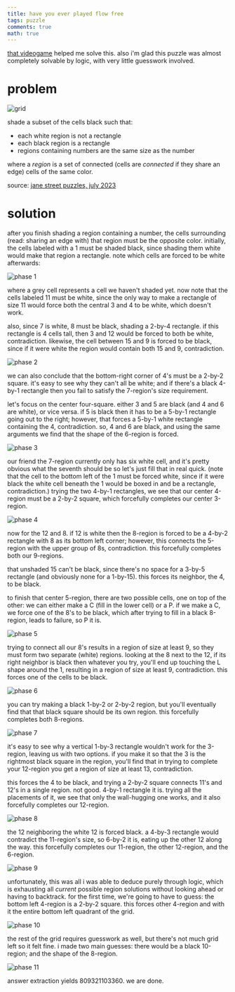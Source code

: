 ```yaml
---
title: have you ever played flow free
tags: puzzle
comments: true
math: true
---
```


[that videogame](https://en.wikipedia.org/wiki/Flow_Free) helped me solve this. also i'm glad this puzzle was almost completely solvable by logic, with very little guesswork involved.

<!--more-->

# problem

![grid](/assets/img/js%2007.23%20choco%20banana.png)

shade a subset of the cells black such that: 

* each white region is not a rectangle
* each black region is a rectangle
* regions containing numbers are the same size as the number

where a *region* is a set of connected (cells are *connected* if they share an edge) cells of the same color. 

source: [jane street puzzles, july 2023](https://www.janestreet.com/puzzles/choco-banana-index/)

# solution

after you finish shading a region containing a number, the cells surrounding (read: sharing an edge with) that region must be the opposite color. initially, the cells labeled with a 1 must be shaded black, since shading them white would make that region a rectangle. note which cells are forced to be white afterwards: 

![phase 1](/assets/img/js%2007.23/phase1.PNG)

where a grey cell represents a cell we haven't shaded yet. now note that the cells labeled 11 must be white, since the only way to make a rectangle of size 11 would force both the central 3 and 4 to be white, which doesn't work. 

also, since 7 is white, 8 must be black, shading a 2-by-4 rectangle. if this rectangle is 4 cells tall, then 3 and 12 would be forced to both be white, contradiction. likewise, the cell between 15 and 9 is forced to be black, since if it were white the region would contain both 15 and 9, contradiction. 

![phase 2](/assets/img/js%2007.23/phase2.PNG)

we can also conclude that the bottom-right corner of 4's must be a 2-by-2 square. it's easy to see why they can't all be white; and if there's a black 4-by-1 rectangle then you fail to satisfy the 7-region's size requirement. 

let's focus on the center four-square. either 3 and 5 are black (and 4 and 6 are white), or vice versa. if 5 is black then it has to be a 5-by-1 rectangle going out to the right; however, that forces a 5-by-1 white rectangle containing the 4, contradiction. so, 4 and 6 are black, and using the same arguments we find that the shape of the 6-region is forced. 

![phase 3](/assets/img/js%2007.23/phase3.PNG)

our friend the 7-region currently only has six white cell, and it's pretty obvious what the seventh should be so let's just fill that in real quick. (note that the cell to the bottom left of the 1 must be forced white, since if it were black the white cell beneath the 1 would be boxed in and be a rectangle, contradiction.) trying the two 4-by-1 rectangles, we see that our center 4-region must be a 2-by-2 square, which forcefully completes our center 3-region. 

![phase 4](/assets/img/js%2007.23/phase4.PNG)

now for the 12 and 8. if 12 is white then the 8-region is forced to be a 4-by-2 rectangle with 8 as its bottom left corner; however, this connects the 5-region with the upper group of 8s, contradiction. this forcefully completes both our 9-regions. 

that unshaded 15 can't be black, since there's no space for a 3-by-5 rectangle (and obviously none for a 1-by-15). this forces its neighbor, the 4, to be black. 

to finish that center 5-region, there are two possible cells, one on top of the other: we can either make a C (fill in the lower cell) or a P. if we make a C, we force one of the 8's to be black, which after trying to fill in a black 8-region, leads to failure, so P it is.

![phase 5](/assets/img/js%2007.23/phase5.PNG)

trying to connect all our 8's results in a region of size at least 9, so they must form two separate (white) regions. looking at the 8 next to the 12, if its right neighbor is black then whatever you try, you'll end up touching the L shape around the 1, resulting in a region of size at least 9, contradiction. this forces one of the cells to be black. 

![phase 6](/assets/img/js%2007.23/phase6.PNG)

you can try making a black 1-by-2 or 2-by-2 region, but you'll eventually find that that black square should be its own region. this forcefully completes both 8-regions. 

![phase 7](/assets/img/js%2007.23/phase7.PNG)

it's easy to see why a vertical 1-by-3 rectangle wouldn't work for the 3-region, leaving us with two options. if you make it so that the 3 is the rightmost black square in the region, you'll find that in trying to complete your 12-region you get a region of size at least 13, contradiction. 

this forces the 4 to be black, and trying a 2-by-2 square connects 11's and 12's in a single region. not good. 4-by-1 rectangle it is. trying all the placements of it, we see that only the wall-hugging one works, and it also forcefully completes our 12-region. 

![phase 8](/assets/img/js%2007.23/phase8.PNG)

the 12 neighboring the white 12 is forced black. a 4-by-3 rectangle would contradict the 11-region's size, so 6-by-2 it is, eating up the other 12 along the way. this forcefully completes our 11-region, the other 12-region, and the 6-region. 

![phase 9](/assets/img/js%2007.23/phase9.PNG)

unfortunately, this was all i was able to deduce purely through logic, which is exhausting all *current* possible region solutions without looking ahead or having to backtrack. for the first time, we're going to have to guess: the bottom left 4-region is a 2-by-2 square. this forces other 4-region and with it the entire bottom left quadrant of the grid. 

![phase 10](/assets/img/js%2007.23/phase10.PNG)

the rest of the grid requires guesswork as well, but there's not much grid left so it felt fine. i made two main guesses: there would be a black 10-region; and the shape of the 8-region. 

![phase 11](/assets/img/js%2007.23/phase11.PNG)

answer extraction yields $809321103360$. we are done.